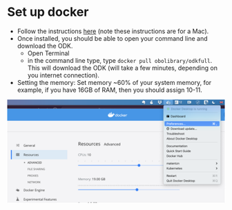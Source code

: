 # Set up docker

- Follow the instructions [here](https://hub.docker.com/editions/community/docker-ce-desktop-mac) (note these instructions are for a Mac).
- Once installed, you should be able to open your command line and download the ODK.
    - Open Terminal
    - in the command line type, type `docker pull obolibrary/odkfull`. This will download the ODK (will take a few minutes, depending on you internet connection).
- Setting the memory:
  Set memory ~60% of your system memory, for example, if you have 16GB of RAM, then you should assign 10-11.

![dockermemory](https://github.com/INCATools/ontology-development-kit/raw/master/docs/img/docker_memory.png)
